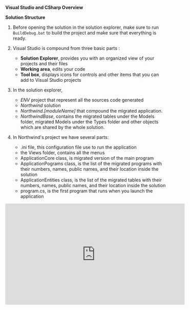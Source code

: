 ﻿**Visual Studio and CSharp Overview**

**Solution Structure**

1.  Before opening the solution in the solution explorer, make sure to run `BuildDebug.bat` to build the project and make sure that everything is ready.

2.	Visual Studio is compound from three basic parts :  
    - **Solution Explorer**, provides you with an organized view of your projects and their files  
	- **Working area**, edits your code  
	- **Tool box**, displays icons for controls and other items that you can add to Visual Studio projects  
     

3. In the solution explorer,  
	- *ENV* project that represent all the sources code generated  
	- *Northwind* solution   
	- *Northwind.[moduleName]* that compound the migrated application.  
	- *NorthwindBase*, contains the migrated tables under the Models folder, migrated Models under the Types folder and other objects which are shared by the whole solution.  

5. In Northwind's project we have several parts:  
	 - .ini file, this configuration file use to run the application  
	 -  the Views folder, contains all the menus  
	 - ApplicationCore class, is migrated version of the main program  
	 - ApplicationPograms class, is the list of the migrated programs with their numbers, names, public names, and their location inside the solution  
	 - ApplicationEntities class, is the list of the migrated tables with their numbers, names, public names, and their location inside the solution  
	 - program.cs, is the first program that runs when you launch the application  
	 

<iframe width="560" height="315" src="https://www.youtube.com/embed/ztHuX9ncvTY" frameborder="0" allowfullscreen></iframe>